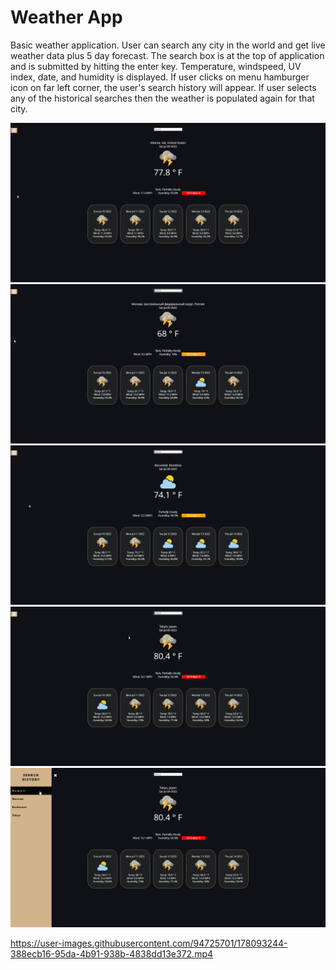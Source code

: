 # Weather App

Basic weather application. User can search any city in the world and get live weather data plus 5 day forecast. The search box is at the top of application and is submitted by hitting the enter key. Temperature, windspeed, UV index, date, and humidity is displayed. If user clicks on menu hamburger icon on far left corner, the user's search history will appear. If user selects any of the historical searches then the weather is populated again for that city. 

![](/Assets/img1.png)
![](/Assets/img2.png)
![](/Assets/img3.png)
![](/Assets/img4.png)
![](/Assets/img5.png)



https://user-images.githubusercontent.com/94725701/178093244-388ecb16-95da-4b91-938b-4838dd13e372.mp4

